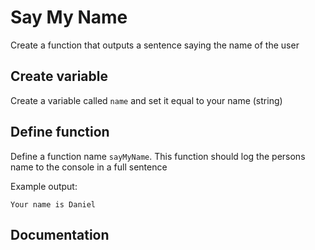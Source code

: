# Say My Name

Create a function that outputs a sentence saying the name of the user

## Create variable

Create a variable called `name` and set it equal to your name (string)

## Define function

Define a function name `sayMyName`. This function should log the persons name to the console in a full sentence

Example output:
```
Your name is Daniel
```

## Documentation 
